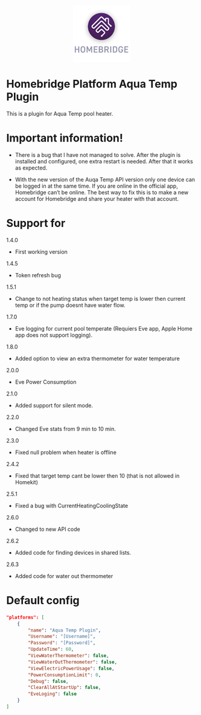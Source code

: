 <p align="center">
<img alt="Home Bridge logotype" src="https://github.com/homebridge/branding/raw/master/logos/homebridge-wordmark-logo-vertical.png" width="150">
</p>

# Homebridge Platform Aqua Temp Plugin

This is a plugin for Aqua Temp pool heater.

# Important information!

- There is a bug that I have not managed to solve. After the plugin is installed and configured, one extra restart is needed. After that it works as expected. 

- With the new version of the Auqa Temp API version only one device can be logged in at the same time. If you are online in the official app, Homebridge can’t be online. The best way to fix this is to make a new account for Homebridge and share your heater with that account.


# Support for

1.4.0
- First working version

1.4.5
- Token refresh bug

1.5.1
- Change to not heating status when target temp is lower then current temp or if the pump doesnt have water flow.

1.7.0
- Eve logging for current pool temperate (Requiers Eve app, Apple Home app does not support logging).

1.8.0
- Added option to view an extra thermometer for water temperature

2.0.0
- Eve Power Consumption

2.1.0
- Added support for silent mode.

2.2.0
- Changed Eve stats from 9 min to 10 min.

2.3.0
- Fixed null problem when heater is offline

2.4.2
- Fixed that target temp cant be lower then 10 (that is not allowed in Homekit)

2.5.1
- Fixed a bug with CurrentHeatingCoolingState

2.6.0
- Changed to new API code

2.6.2
- Added code for finding devices in shared lists. 

2.6.3
- Added code for water out thermometer

# Default config

```json
"platforms": [
    {
        "name": "Aqua Temp Plugin",
        "Username": "[Username]",
        "Password": "[Password]",
        "UpdateTime": 60,
        "ViewWaterThermometer": false,
        "ViewWaterOutThermometer": false,
        "ViewElectricPowerUsage": false,
        "PowerConsumptionLimit": 0,
        "Debug": false,
        "ClearAllAtStartUp": false,
        "EveLoging": false
    }
]
```
